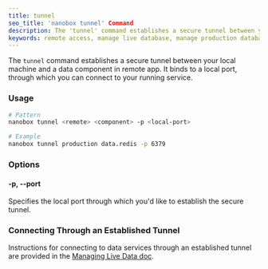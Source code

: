 ```yaml
---
title: tunnel
seo_title: 'nanobox tunnel' Command
description: The 'tunnel' command establishes a secure tunnel between your local machine and a data component in your live app.
keywords: remote access, manage live database, manage production database, remote access to database, manage live data, manage production data
---
```


The `tunnel` command establishes a secure tunnel between your local machine and a data component in remote app. It binds to a local port, through which you can connect to your running service.

### Usage
```bash
# Pattern
nanobox tunnel <remote> <component> -p <local-port>

# Example
nanobox tunnel production data.redis -p 6379
```

### Options

#### -p, --port
Specifies the local port through which you'd like to establish the secure tunnel.

### Connecting Through an Established Tunnel
Instructions for connecting to data services through an established tunnel are provided in the [Managing Live Data doc](/data-management/managing-live-data/#create-a-secure-tunnel).
